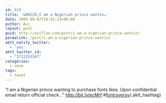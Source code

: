 ```yaml
---
id: 619
title: '&#8220;I am a Nigerian prince wantin…'
date: 2009-09-02T10:42:23+00:00
author: Avi
layout: post
guid: http://aviflax.com/post/i-am-a-nigerian-prince-wantin/
permalink: /post/i-am-a-nigerian-prince-wantin/
aktt_notify_twitter:
  - 'yes'
aktt_twitter_id:
  - "3712253347"
categories:
  - none
tags:
  - tweet
---
```

&#8220;I am a Nigerian prince wanting to purchase fonts Ikea. Upon confidential email return official check…&#8221; <a href="http://bit.ly/ecMrf" rel="nofollow">http://bit.ly/ecMrf</a> #[fontroversy](http://search.twitter.com/search?q=%23fontroversy){.aktt_hashtag}